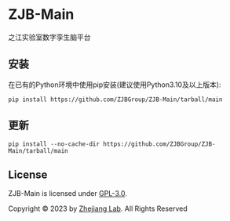 # ZJB-Main
之江实验室数字孪生脑平台

## 安装

在已有的Python环境中使用pip安装(建议使用Python3.10及以上版本):

```
pip install https://github.com/ZJBGroup/ZJB-Main/tarball/main
```

## 更新

```
pip install --no-cache-dir https://github.com/ZJBGroup/ZJB-Main/tarball/main
```

License
---

ZJB-Main is licensed under [GPL-3.0](LICENSE).

Copyright © 2023 by [Zhejiang Lab](https://www.zhejianglab.com/). All Rights Reserved